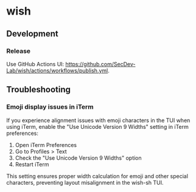 # wish

## Development

### Release

Use GitHub Actions UI: <https://github.com/SecDev-Lab/wish/actions/workflows/publish.yml>.

## Troubleshooting

### Emoji display issues in iTerm

If you experience alignment issues with emoji characters in the TUI when using iTerm, enable the "Use Unicode Version 9 Widths" setting in iTerm preferences:

1. Open iTerm Preferences
2. Go to Profiles > Text
3. Check the "Use Unicode Version 9 Widths" option
4. Restart iTerm

This setting ensures proper width calculation for emoji and other special characters, preventing layout misalignment in the wish-sh TUI.
